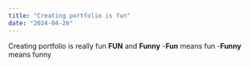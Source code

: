 ```yaml
---
title: "Creating portfolio is fun"
date: "2024-04-26"
---
```


Creating portfolio is really fun **FUN** and **Funny**
-**Fun** means fun
-**Funny** means funny